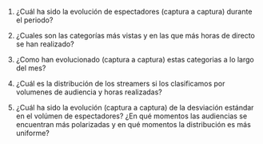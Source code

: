 
1.  ¿Cuál ha sido la evolución de espectadores (captura a captura) durante el periodo?




2.  ¿Cuales son las categorías más vistas y en las que más horas de directo se han realizado?



3. ¿Como han evolucionado (captura a captura) estas categorias a lo largo del mes?


4. ¿Cuál es la distribución de los streamers si los clasificamos por volumenes de audiencia y horas realizadas?

5. ¿Cuál ha sido la evolución (captura a captura) de la desviación estándar en el volúmen de espectadores? ¿En qué momentos las audiencias se encuentran más polarizadas y en qué momentos la distribución es más uniforme?